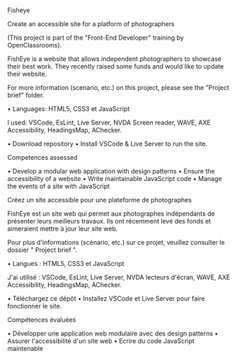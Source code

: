 Fisheye

Create an accessible site for a platform of photographers

(This project is part of the "Front-End Developer" training by OpenClassrooms).

FishEye is a website that allows independent photographers to showcase their best work. They recently raised some funds and would like to update their website.

For more information (scenario, etc.) on this project, please see the "Project brief" folder.

•	Languages: HTML5, CSS3 et JavaScript

I used: VSCode, EsLint, Live Server, NVDA Screen reader, WAVE, AXE Accessibility, HeadingsMap, AChecker.

•	Download repository
•	Install VSCode & Live Server to run the site.

Competences assessed

•	Develop a modular web application with design patterns
•	Ensure the accessibility of a website
•	Write maintainable JavaScript code
•	Manage the events of a site with JavaScript


Créez un site accessible pour une plateforme de photographes

FishEye est un site web qui permet aux photographes indépendants de présenter leurs meilleurs travaux. Ils ont récemment levé des fonds et aimeraient mettre à jour leur site web.

Pour plus d'informations (scénario, etc.) sur ce projet, veuillez consulter le dossier " Project brief ".

•	Langues : HTML5, CSS3 et JavaScript

J'ai utilisé : VSCode, EsLint, Live Server, NVDA lecteurs d'écran, WAVE, AXE Accessibility, HeadingsMap, AChecker.

• Téléchargez ce dépôt
•	Installez VSCode et Live Server pour faire fonctionner le site.

Compétences évaluées

•	Développer une application web modulaire avec des design patterns
•	Assurer l'accessibilité d'un site web
•	Ecrire du code JavaScript maintenable

